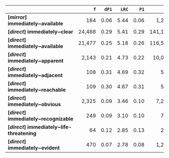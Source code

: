 |                                             |    `f` |   `dP1` |   `LRC` |   `P1` |       `G2` | `l1`        | `l2`             |   `f1` |   `f2` |       `N` |   `exp_f` |   `unexp_f` |   `unexp_r` |   `odds_r_disc` |    `t` |   `MI` |   `dP2` |   `P2` |   `deltaP_max` |   `deltaP_mean` | `dataset`   |
|:--------------------------------------------|-------:|--------:|--------:|-------:|-----------:|:------------|:-----------------|-------:|-------:|----------:|----------:|------------:|------------:|----------------:|-------:|-------:|--------:|-------:|---------------:|----------------:|:------------|
| **[_mirror_] immediately~available**        |    184 |    0.06 |    5.44 |   0.06 |   1,232.57 | immediately | available        |    564 |  3,079 |   583,470 |      2.98 |      181.02 |        0.98 |            1.99 |  13.35 |   1.79 |    0.32 |   0.33 |           0.32 |            0.19 | mirror      |
| **[_direct_] immediately~clear**            | 24,488 |    0.29 |    5.41 |   0.29 | 141,124.53 | immediately | clear            | 58,040 | 84,227 | 6,347,362 |    770.17 |   23,717.83 |        0.97 |            1.88 | 151.56 |   1.50 |    0.41 |   0.42 |           0.41 |            0.35 | direct      |
| **[_direct_] immediately~available**        | 21,477 |    0.25 |    5.18 |   0.26 | 116,575.85 | immediately | available        | 58,040 | 82,956 | 6,347,362 |    758.55 |   20,718.45 |        0.96 |            1.77 | 141.37 |   1.45 |    0.36 |   0.37 |           0.36 |            0.31 | direct      |
| **[_direct_] immediately~apparent**         |  2,143 |    0.21 |    4.73 |   0.22 |  10,042.87 | immediately | apparent         | 58,040 |  9,798 | 6,347,362 |     89.59 |    2,053.41 |        0.96 |            1.50 |  44.36 |   1.38 |    0.04 |   0.04 |           0.21 |            0.12 | direct      |
| **[_direct_] immediately~adjacent**         |    108 |    0.31 |    4.69 |   0.32 |     591.96 | immediately | adjacent         | 58,040 |    342 | 6,347,362 |      3.13 |      104.87 |        0.97 |            1.70 |  10.09 |   1.54 |    0.00 |   0.00 |           0.31 |            0.15 | direct      |
| **[_direct_] immediately~reachable**        |    109 |    0.30 |    4.67 |   0.31 |     593.89 | immediately | reachable        | 58,040 |    350 | 6,347,362 |      3.20 |      105.80 |        0.97 |            1.69 |  10.13 |   1.53 |    0.00 |   0.00 |           0.30 |            0.15 | direct      |
| **[_direct_] immediately~obvious**          |  2,325 |    0.09 |    3.46 |   0.10 |   7,294.46 | immediately | obvious          | 58,040 | 22,651 | 6,347,362 |    207.12 |    2,117.88 |        0.91 |            1.11 |  43.92 |   1.05 |    0.04 |   0.04 |           0.09 |            0.07 | direct      |
| **[_direct_] immediately~recognizable**     |    249 |    0.09 |    3.10 |   0.10 |     777.98 | immediately | recognizable     | 58,040 |  2,404 | 6,347,362 |     21.98 |      227.02 |        0.91 |            1.10 |  14.39 |   1.05 |    0.00 |   0.00 |           0.09 |            0.05 | direct      |
| **[_direct_] immediately~life-threatening** |     64 |    0.12 |    2.85 |   0.13 |     227.19 | immediately | life-threatening | 58,040 |    497 | 6,347,362 |      4.54 |       59.46 |        0.93 |            1.21 |   7.43 |   1.15 |    0.00 |   0.00 |           0.12 |            0.06 | direct      |
| **[_direct_] immediately~evident**          |    470 |    0.07 |    2.78 |   0.08 |   1,202.69 | immediately | evident          | 58,040 |  6,131 | 6,347,362 |     56.06 |      413.94 |        0.88 |            0.96 |  19.09 |   0.92 |    0.01 |   0.01 |           0.07 |            0.04 | direct      |